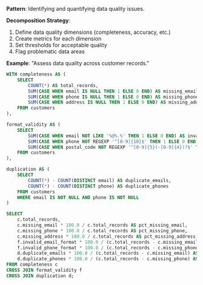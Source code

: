 **Pattern**: Identifying and quantifying data quality issues.

**Decomposition Strategy**:

1. Define data quality dimensions (completeness, accuracy, etc.)
2. Create metrics for each dimension
3. Set thresholds for acceptable quality
4. Flag problematic data areas

**Example**: "Assess data quality across customer records."

```SQL
WITH completeness AS (
    SELECT
        COUNT(*) AS total_records,
        SUM(CASE WHEN email IS NULL THEN 1 ELSE 0 END) AS missing_email,
        SUM(CASE WHEN phone IS NULL THEN 1 ELSE 0 END) AS missing_phone,
        SUM(CASE WHEN address IS NULL THEN 1 ELSE 0 END) AS missing_address
    FROM customers
),

format_validity AS (
    SELECT
        SUM(CASE WHEN email NOT LIKE '%@%.%' THEN 1 ELSE 0 END) AS invalid_email_format,
        SUM(CASE WHEN phone NOT REGEXP '^[0-9]{10}$' THEN 1 ELSE 0 END) AS invalid_phone_format,
        SUM(CASE WHEN postal_code NOT REGEXP '^[0-9]{5}(-[0-9]{4})?$' THEN 1 ELSE 0 END) AS invalid_postal_format
    FROM customers
),

duplication AS (
    SELECT
        COUNT(*) - COUNT(DISTINCT email) AS duplicate_emails,
        COUNT(*) - COUNT(DISTINCT phone) AS duplicate_phones
    FROM customers
    WHERE email IS NOT NULL AND phone IS NOT NULL
)

SELECT
    c.total_records,
    c.missing_email * 100.0 / c.total_records AS pct_missing_email,
    c.missing_phone * 100.0 / c.total_records AS pct_missing_phone,
    c.missing_address * 100.0 / c.total_records AS pct_missing_address,
    f.invalid_email_format * 100.0 / (c.total_records - c.missing_email) AS pct_invalid_email,
    f.invalid_phone_format * 100.0 / (c.total_records - c.missing_phone) AS pct_invalid_phone,
    d.duplicate_emails * 100.0 / (c.total_records - c.missing_email) AS pct_duplicate_email,
    d.duplicate_phones * 100.0 / (c.total_records - c.missing_phone) AS pct_duplicate_phone
FROM completeness c
CROSS JOIN format_validity f
CROSS JOIN duplication d;
```

